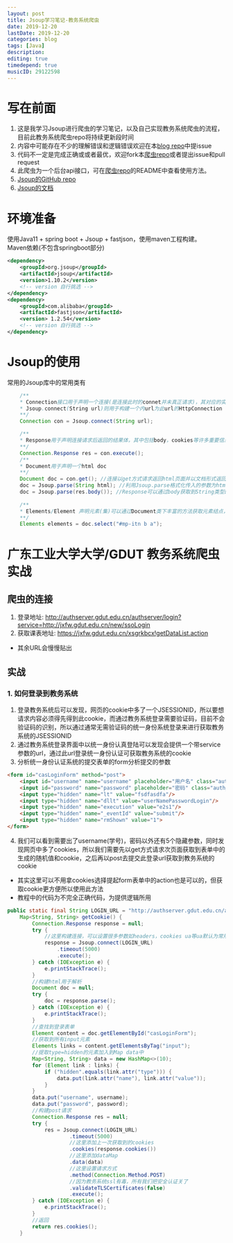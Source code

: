 ```yaml
---
layout: post
title: Jsoup学习笔记-教务系统爬虫
date: 2019-12-20
lastDate: 2019-12-20
categories: blog
tags: [Java]
description:
editing: true
timedepend: true
musicID: 29122598
---
```


# 写在前面
1. 这是我学习Jsoup进行爬虫的学习笔记，以及自己实现教务系统爬虫的流程，目前此教务系统爬虫repo将持续更新段时间  
1. 内容中可能存在不少的理解错误和逻辑错误欢迎在本[blog repo](https://github.com/Cerbur/Cerbur.github.io)中提issue  
1. 代码不一定是完成正确或或者最优，欢迎fork本[爬虫repo](https://github.com/Cerbur/GDUT-Education-System-Crawler)或者提出issue和pull request  
1. 此爬虫为一个后台api接口，可在[爬虫repo](https://github.com/Cerbur/GDUT-Education-System-Crawler)的README中查看使用方法。 
1. [Jsoup的GitHub repo](https://github.com/jhy/jsoup)
1. [Jsoup的文档](https://jsoup.org/)  
# 环境准备  
使用Java11 + spring boot + Jsoup + fastjson，使用maven工程构建。  
Maven依赖(不包含springboot部分)
```xml
<dependency>
    <groupId>org.jsoup</groupId>
    <artifactId>jsoup</artifactId>
    <version>1.10.2</version>
    <!-- version 自行挑选 -->
</dependency>
<dependency>
    <groupId>com.alibaba</groupId>
    <artifactId>fastjson</artifactId>
    <version> 1.2.54</version>
    <!-- version 自行挑选 -->
</dependency>
```
# Jsoup的使用  
常用的Jsoup库中的常用类有
```java
    /**
    * Connection接口用于声明一个连接(是连接此时的connet并未真正请求)，其对应的实现类是HttpConnection
    * Jsoup.connect(String url)则用于构建一个内url为此url的HttpConnection
    **/
    Connection con = Jsoup.connect(String url);

    /**
    * Response用于声明连接请求后返回的结果体，其中包括body，cookies等许多重要信息，为了更好处理cookie一类东西，推荐多以此方式获取结果
    **/
    Connection.Response res = con.execute();
    /**
    * Document用于声明一个html doc
    **/
    Document doc = con.get(); //连接以get方式请求返回html页面并以文档形式返回
    doc = Jsoup.parse(String html); //利用Jsoup.parse格式化传入的参数为html格式的string成Document
    doc = Jsoup.parse(res.body()); //Response可以通过body获取到String类型的html
    
    /**
    * Elements/Element 声明元素(集)可以通过Document类下丰富的方法获取元素结点，其方法传值非常像JavaScript中的选择器，所以懂得前端技术会非常好上手，这部分具体使用可查看官方文档
    **/
    Elements elements = doc.select("#mp-itn b a");
```
# 广东工业大学大学/GDUT 教务系统爬虫实战
## 爬虫的连接  
1. 登录地址: http://authserver.gdut.edu.cn/authserver/login?service=http://jxfw.gdut.edu.cn/new/ssoLogin  
1. 获取课表地址: https://jxfw.gdut.edu.cn/xsgrkbcx!getDataList.action    
- 其余URL会慢慢贴出  
## 实战
### 1. 如何登录到教务系统
1. 登录教务系统后可以发现，网页的cookie中多了一个JSESSIONID，所以要想请求内容必须得先得到此cookie，而通过教务系统登录需要验证码，目前不会验证码的识别，所以通过通常无需验证码的统一身份系统登录来进行获取教务系统的JSESSIONID
1. 通过教务系统登录界面中以统一身份认真登陆可以发现会提供一个带service参数的url，通过此url登录统一身份认证可获取教务系统的cookie  
1. 分析统一身份认证系统的提交表单的form分析提交的参数
```html
<form id="casLoginForm" method="post">
    <input id="username" name="username" placeholder="用户名" class="auth_input" type="text" value=""/>
    <input id="password" name="password" placeholder="密码" class="auth_input" type="password" value="" autocomplete="off"/>
    <input type="hidden" name="lt" value="fsdfasdfa"/>
    <input type="hidden" name="dllt" value="userNamePasswordLogin"/>
    <input type="hidden" name="execution" value="e2s1"/>
    <input type="hidden" name="_eventId" value="submit"/>
    <input type="hidden" name="rmShown" value="1">
</form>
```
4. 我们可以看到需要出了username(学号)，密码以外还有5个隐藏参数，同时发现网页中多了cookies，所以我们需要先以get方式请求次页面获取到表单中的生成的随机值和cookie，之后再以post去提交此登录url获取到教务系统的cookie  
- 其实这里可以不用拿cookies选择提起form表单中的action也是可以的，但获取cookie更方便所以使用此方法
- 教程中的代码为不完全正确代码，为提供逻辑所用

```java
public static final String LOGIN_URL = "http://authserver.gdut.edu.cn/authserver/login?service=http://jxfw.gdut.edu.cn/new/ssoLogin";  
    Map<String, String> getCookie() {
        Connection.Response response = null;
        try {
            //这里构建连接，可以设置很多参数如headers，cookies ua等ua默认为常用吗M/5所以不设置，跟随重定向默认ture，不设置，设置一个超时时间即可
            response = Jsoup.connect(LOGIN_URL)
                .timeout(5000)
                .execute();
        } catch (IOException e) {
            e.printStackTrace();
        }
        //构建html用于解析
        Document doc = null;
        try {
            doc = response.parse();
        } catch (IOException e) {
            e.printStackTrace();
        }
        //查找到登录表单
        Element content = doc.getElementById("casLoginForm");
        //获取到所有input元素
        Elements links = content.getElementsByTag("input");
        //提取type=hidden的元素加入到Map data中
        Map<String, String> data = new HashMap<>(10);
        for (Element link : links) {
            if ("hidden".equals(link.attr("type"))) {
                data.put(link.attr("name"), link.attr("value"));
            }
        }
        data.put("username", username);
        data.put("password", password);
        //构建post请求
        Connection.Response res = null;
        try {
            res = Jsoup.connect(LOGIN_URL)
                    .timeout(5000)
                    //这里添加上一次获取到的cookies
                    .cookies(response.cookies())
                    //这里添加dataMap
                    .data(data)
                    //这里设置请求方式
                    .method(Connection.Method.POST)
                    //因为教务系统ssl有毒，所有我们把安全认证关了
                    .validateTLSCertificates(false)
                    .execute();
        } catch (IOException e) {
            e.printStackTrace();
        }
        //返回
        return res.cookies();
    }
```